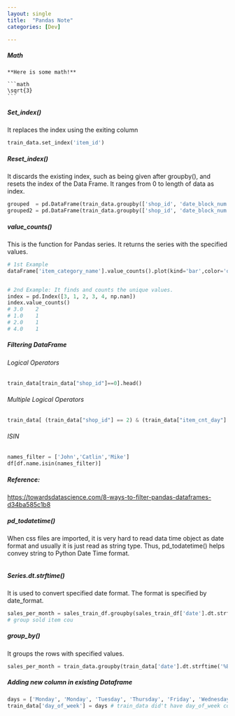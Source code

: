 ```yaml
---
layout: single
title:  "Pandas Note"
categories: [Dev]

---
```








##### Math

````
**Here is some math!**

```math
\sqrt{3}
```
````



##### Set_index()

It replaces the index using the exiting column

```python
train_data.set_index('item_id')
```



##### Reset_index()

It discards the existing index, such as being given after groupby(), and resets the index of the Data Frame. It ranges from 0 to length of data as index.

```python
grouped  = pd.DataFrame(train_data.groupby(['shop_id', 'date_block_num'])['item_cnt_day'].sum().reset_index() )
grouped2 = pd.DataFrame(train_data.groupby(['shop_id', 'date_block_num'])['item_cnt_day'].sum())
```



##### value_counts()

This is the function for Pandas series. It returns the series with the specified values. 

```python
# 1st Example
dataFrame['item_category_name'].value_counts().plot(kind='bar',color='orange', figsize=(20,8))


# 2nd Example: It finds and counts the unique values.
index = pd.Index([3, 1, 2, 3, 4, np.nan])
index.value_counts()
# 3.0    2
# 1.0    1
# 2.0    1
# 4.0    1
```



##### Filtering DataFrame

###### Logical Operators

```python
train_data[train_data["shop_id"]==0].head()
```



###### Multiple Logical Operators

```python
train_data[ (train_data["shop_id"] == 2) & (train_data["item_cnt_day"]!=1) ].head(60)
```



###### ISIN

```python
names_filter = ['John','Catlin','Mike']
df[df.name.isin(names_filter)]
```



##### Reference:

https://towardsdatascience.com/8-ways-to-filter-pandas-dataframes-d34ba585c1b8





##### pd_todatetime()

When css files are imported, it is very hard to read data time object as date format and usually it is just read as string type. Thus, pd_todatetime() helps convey string to Python Date Time format.



```python

```



##### Series.dt.strftime()

It is used to convert specified date format. The format is specified by date_format.

```python
sales_per_month = sales_train_df.groupby(sales_train_df['date'].dt.strftime('%B'))['item_cnt_day'].sum()
# group sold item cou
```



##### group_by()

It groups the rows with specified values.

```python
sales_per_month = train_data.groupby(train_data['date'].dt.strftime('%B'))['item_cnt_day'].sum()
```



##### Adding new column in existing Dataframe

```python
days = ['Monday', 'Monday', 'Tuesday', 'Thursday', 'Friday', 'Wednesday', 'Tuesday']
train_data['day_of_week'] = days # train_data did't have day_of_week column, but now it has days_of_week
```



